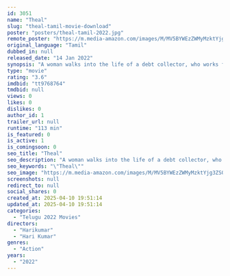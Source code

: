 ```yaml
---
id: 3051
name: "Theal"
slug: "theal-tamil-movie-download"
poster: "posters/theal-tamil-2022.jpg"
remote_poster: "https://m.media-amazon.com/images/M/MV5BYWEzZWMyMzktYjg3ZS00ODJhLWI3YjMtMTBjMDNlOWYzMDA1XkEyXkFqcGdeQXVyMTEzNzg0Mjkx._V1_SX300.jpg"
original_language: "Tamil"
dubbed_in: null
released_date: "14 Jan 2022"
synopsis: "A woman walks into the life of a debt collector, who works for a loan shark, claiming to be his mother. He tries to turn over a new leaf moved by her affection, but can he do so after having ruined the lives of so many people?"
type: "movie"
rating: "3.6"
imdbid: "tt9768764"
tmdbid: null
views: 0
likes: 0
dislikes: 0
author_id: 1
trailer_url: null
runtime: "113 min"
is_featured: 0
is_active: 1
is_comingsoon: 0
seo_title: "Theal"
seo_description: "A woman walks into the life of a debt collector, who works for a loan shark, claiming to be his mother. He tries to turn over a new leaf moved by her affection, but can he do so after having ruined the lives of so many people?"
seo_keywords: "\"Theal\""
seo_image: "https://m.media-amazon.com/images/M/MV5BYWEzZWMyMzktYjg3ZS00ODJhLWI3YjMtMTBjMDNlOWYzMDA1XkEyXkFqcGdeQXVyMTEzNzg0Mjkx._V1_SX300.jpg"
screenshots: null
redirect_to: null
social_shares: 0
created_at: 2025-04-10 19:51:14
updated_at: 2025-04-10 19:51:14
categories:
  - "Telugu 2022 Movies"
directors:
  - "Harikumar"
  - "Hari Kumar"
genres:
  - "Action"
years:
  - "2022"
---
```

